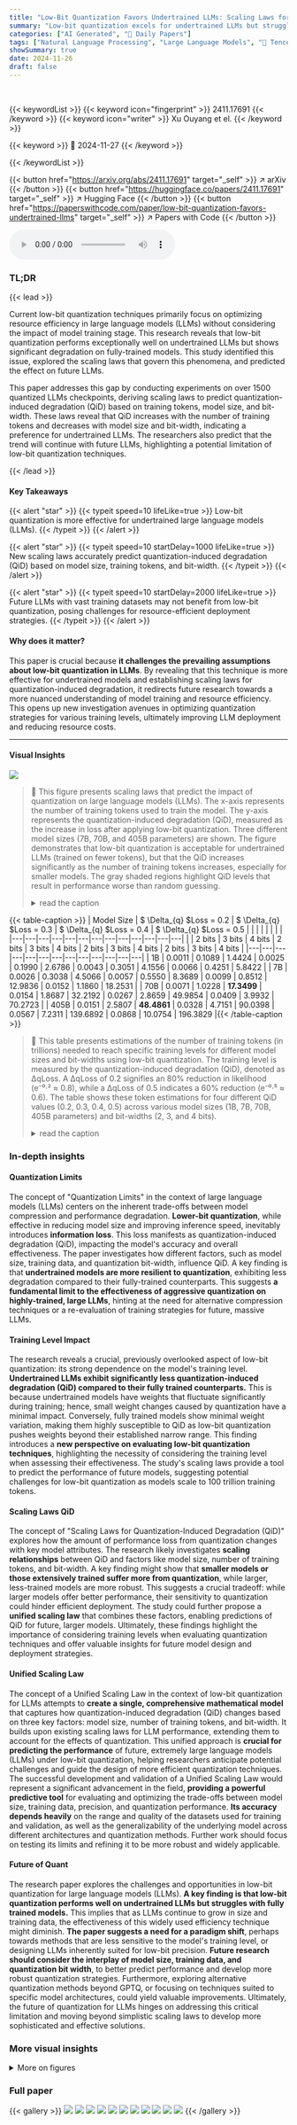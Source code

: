 ```yaml
---
title: "Low-Bit Quantization Favors Undertrained LLMs: Scaling Laws for Quantized LLMs with 100T Training Tokens"
summary: "Low-bit quantization excels for undertrained LLMs but struggles with fully-trained ones; new scaling laws reveal this, directing future research."
categories: ["AI Generated", "🤗 Daily Papers"]
tags: ["Natural Language Processing", "Large Language Models", "🏢 Tencent AI Lab",]
showSummary: true
date: 2024-11-26
draft: false
---
```


<br>

{{< keywordList >}}
{{< keyword icon="fingerprint" >}} 2411.17691 {{< /keyword >}}
{{< keyword icon="writer" >}} Xu Ouyang et el. {{< /keyword >}}
 
{{< keyword >}} 🤗 2024-11-27 {{< /keyword >}}
 
{{< /keywordList >}}

{{< button href="https://arxiv.org/abs/2411.17691" target="_self" >}}
↗ arXiv
{{< /button >}}
{{< button href="https://huggingface.co/papers/2411.17691" target="_self" >}}
↗ Hugging Face
{{< /button >}}
{{< button href="https://paperswithcode.com/paper/low-bit-quantization-favors-undertrained-llms" target="_self" >}}
↗ Papers with Code
{{< /button >}}



<audio controls>
    <source src="https://ai-paper-reviewer.com/2411.17691/podcast.wav" type="audio/wav">
    Your browser does not support the audio element.
</audio>


### TL;DR


{{< lead >}}

Current low-bit quantization techniques primarily focus on optimizing resource efficiency in large language models (LLMs) without considering the impact of model training stage. This research reveals that low-bit quantization performs exceptionally well on undertrained LLMs but shows significant degradation on fully-trained models. This study identified this issue, explored the scaling laws that govern this phenomena, and predicted the effect on future LLMs. 

This paper addresses this gap by conducting experiments on over 1500 quantized LLMs checkpoints, deriving scaling laws to predict quantization-induced degradation (QiD) based on training tokens, model size, and bit-width. These laws reveal that QiD increases with the number of training tokens and decreases with model size and bit-width, indicating a preference for undertrained LLMs. The researchers also predict that the trend will continue with future LLMs, highlighting a potential limitation of low-bit quantization techniques.

{{< /lead >}}


#### Key Takeaways

{{< alert "star" >}}
{{< typeit speed=10 lifeLike=true >}} Low-bit quantization is more effective for undertrained large language models (LLMs). {{< /typeit >}}
{{< /alert >}}

{{< alert "star" >}}
{{< typeit speed=10 startDelay=1000 lifeLike=true >}} New scaling laws accurately predict quantization-induced degradation (QiD) based on model size, training tokens, and bit-width. {{< /typeit >}}
{{< /alert >}}

{{< alert "star" >}}
{{< typeit speed=10 startDelay=2000 lifeLike=true >}} Future LLMs with vast training datasets may not benefit from low-bit quantization, posing challenges for resource-efficient deployment strategies. {{< /typeit >}}
{{< /alert >}}

#### Why does it matter?
This paper is crucial because **it challenges the prevailing assumptions about low-bit quantization in LLMs**. By revealing that this technique is more effective for undertrained models and establishing scaling laws for quantization-induced degradation, it redirects future research towards a more nuanced understanding of model training and resource efficiency. This opens up new investigation avenues in optimizing quantization strategies for various training levels, ultimately improving LLM deployment and reducing resource costs.

------
#### Visual Insights



![](https://arxiv.org/html/2411.17691/x1.png)

> 🔼 This figure presents scaling laws that predict the impact of quantization on large language models (LLMs).  The x-axis represents the number of training tokens used to train the model. The y-axis represents the quantization-induced degradation (QiD), measured as the increase in loss after applying low-bit quantization.  Three different model sizes (7B, 70B, and 405B parameters) are shown.  The figure demonstrates that low-bit quantization is acceptable for undertrained LLMs (trained on fewer tokens), but that the QiD increases significantly as the number of training tokens increases, especially for smaller models. The gray shaded regions highlight QiD levels that result in performance worse than random guessing.
> <details>
> <summary>read the caption</summary>
> Figure 1: Scaling laws for predicting Quantization-induced Degradation (QiD, denoted as Δq⁢L⁢o⁢s⁢ssubscriptΔ𝑞𝐿𝑜𝑠𝑠\Delta_{q}Lossroman_Δ start_POSTSUBSCRIPT italic_q end_POSTSUBSCRIPT italic_L italic_o italic_s italic_s) in 7B, 70B, and 405B models trained on up to 100 trillion (1014superscript101410^{14}10 start_POSTSUPERSCRIPT 14 end_POSTSUPERSCRIPT) tokens. While low-bit quantization yields acceptable QiD for undertrained LLMs (trained with ≤1012absentsuperscript1012\leq 10^{12}≤ 10 start_POSTSUPERSCRIPT 12 end_POSTSUPERSCRIPT tokens), it becomes undesirable when applied to fully trained LLMs (e.g., trained with 100 trillion tokens, a milestone expected to be reached in the next few years), particularly for smaller models. Note that the gray areas in this figure indicate levels of QiD that degrade the model’s predictions to a level worse than random guessing.
> </details>





{{< table-caption >}}
| Model Size | $
\Delta_{q}
$Loss = 0.2 | $
\Delta_{q}
$Loss = 0.3 | $
\Delta_{q}
$Loss = 0.4 | $
\Delta_{q}
$Loss = 0.5 |  |  |  |  |  |  |  |
|---|---|---|---|---|---|---|---|---|---|---|---|---|
|  | 2 bits | 3 bits | 4 bits | 2 bits | 3 bits | 4 bits | 2 bits | 3 bits | 4 bits | 2 bits | 3 bits | 4 bits |
|---|---|---|---|---|---|---|---|---|---|---|---|---|
| 1B | 0.0011 | 0.1089 | 1.4424 | 0.0025 | 0.1990 | 2.6786 | 0.0043 | 0.3051 | 4.1556 | 0.0066 | 0.4251 | 5.8422 |
| 7B | 0.0026 | 0.3038 | 4.5066 | 0.0057 | 0.5550 | 8.3689 | 0.0099 | 0.8512 | 12.9836 | 0.0152 | 1.1860 | 18.2531 |
| 70B | 0.0071 | 1.0228 | **17.3499** | 0.0154 | 1.8687 | 32.2192 | 0.0267 | 2.8659 | 49.9854 | 0.0409 | 3.9932 | 70.2723 |
| 405B | 0.0151 | 2.5807 | **48.4861** | 0.0328 | 4.7151 | 90.0398 | 0.0567 | 7.2311 | 139.6892 | 0.0868 | 10.0754 | 196.3829 |{{< /table-caption >}}

> 🔼 This table presents estimations of the number of training tokens (in trillions) needed to reach specific training levels for different model sizes and bit-widths using low-bit quantization. The training level is measured by the quantization-induced degradation (QiD), denoted as ΔqLoss.  A ΔqLoss of 0.2 signifies an 80% reduction in likelihood (e⁻⁰·² ≈ 0.8), while a ΔqLoss of 0.5 indicates a 60% reduction (e⁻⁰·⁵ ≈ 0.6). The table shows these token estimations for four different QiD values (0.2, 0.3, 0.4, 0.5) across various model sizes (1B, 7B, 70B, 405B parameters) and bit-widths (2, 3, and 4 bits).
> <details>
> <summary>read the caption</summary>
> Table 1: Prediction of the number of training tokens (in trillion) needed to achieve a given training level measured by Δq⁢L⁢o⁢s⁢ssubscriptΔ𝑞𝐿𝑜𝑠𝑠\Delta_{q}Lossroman_Δ start_POSTSUBSCRIPT italic_q end_POSTSUBSCRIPT italic_L italic_o italic_s italic_s for different model sizes and bit widths. Note that Δq⁢L⁢o⁢s⁢s=0.2subscriptΔ𝑞𝐿𝑜𝑠𝑠0.2\Delta_{q}Loss=0.2roman_Δ start_POSTSUBSCRIPT italic_q end_POSTSUBSCRIPT italic_L italic_o italic_s italic_s = 0.2 means the likelihood is reduced to 80% of its original value (e−0.2≈0.8superscript𝑒0.20.8e^{-0.2}\approx 0.8italic_e start_POSTSUPERSCRIPT - 0.2 end_POSTSUPERSCRIPT ≈ 0.8), while Δq⁢L⁢o⁢s⁢s=0.5subscriptΔ𝑞𝐿𝑜𝑠𝑠0.5\Delta_{q}Loss=0.5roman_Δ start_POSTSUBSCRIPT italic_q end_POSTSUBSCRIPT italic_L italic_o italic_s italic_s = 0.5 means the likelihood is reduced to 60% (e−0.5≈0.6superscript𝑒0.50.6e^{-0.5}\approx 0.6italic_e start_POSTSUPERSCRIPT - 0.5 end_POSTSUPERSCRIPT ≈ 0.6).
> </details>





### In-depth insights


#### Quantization Limits
The concept of "Quantization Limits" in the context of large language models (LLMs) centers on the inherent trade-offs between model compression and performance degradation.  **Lower-bit quantization**, while effective in reducing model size and improving inference speed, inevitably introduces **information loss**.  This loss manifests as quantization-induced degradation (QiD), impacting the model's accuracy and overall effectiveness.  The paper investigates how different factors, such as model size, training data, and quantization bit-width, influence QiD.  A key finding is that **undertrained models are more resilient to quantization**, exhibiting less degradation compared to their fully-trained counterparts.  This suggests **a fundamental limit to the effectiveness of aggressive quantization on highly-trained, large LLMs**, hinting at the need for alternative compression techniques or a re-evaluation of training strategies for future, massive LLMs.

#### Training Level Impact
The research reveals a crucial, previously overlooked aspect of low-bit quantization: its strong dependence on the model's training level.  **Undertrained LLMs exhibit significantly less quantization-induced degradation (QiD) compared to their fully trained counterparts.** This is because undertrained models have weights that fluctuate significantly during training; hence, small weight changes caused by quantization have a minimal impact. Conversely, fully trained models show minimal weight variation, making them highly susceptible to QiD as low-bit quantization pushes weights beyond their established narrow range. This finding introduces a **new perspective on evaluating low-bit quantization techniques**, highlighting the necessity of considering the training level when assessing their effectiveness.  The study's scaling laws provide a tool to predict the performance of future models, suggesting potential challenges for low-bit quantization as models scale to 100 trillion training tokens.

#### Scaling Laws QiD
The concept of "Scaling Laws for Quantization-Induced Degradation (QiD)" explores how the amount of performance loss from quantization changes with key model attributes.  The research likely investigates **scaling relationships** between QiD and factors like model size, number of training tokens, and bit-width.  A key finding might show that **smaller models or those extensively trained suffer more from quantization**, while larger, less-trained models are more robust. This suggests a crucial tradeoff:  while larger models offer better performance, their sensitivity to quantization could hinder efficient deployment.  The study could further propose a **unified scaling law** that combines these factors, enabling predictions of QiD for future, larger models.  Ultimately, these findings highlight the importance of considering training levels when evaluating quantization techniques and offer valuable insights for future model design and deployment strategies.

#### Unified Scaling Law
The concept of a Unified Scaling Law in the context of low-bit quantization for LLMs attempts to **create a single, comprehensive mathematical model** that captures how quantization-induced degradation (QiD) changes based on three key factors: model size, number of training tokens, and bit-width.  It builds upon existing scaling laws for LLM performance, extending them to account for the effects of quantization.  This unified approach is **crucial for predicting the performance** of future, extremely large language models (LLMs) under low-bit quantization, helping researchers anticipate potential challenges and guide the design of more efficient quantization techniques.  The successful development and validation of a Unified Scaling Law would represent a significant advancement in the field, **providing a powerful predictive tool** for evaluating and optimizing the trade-offs between model size, training data, precision, and quantization performance.  **Its accuracy depends heavily** on the range and quality of the datasets used for training and validation, as well as the generalizability of the underlying model across different architectures and quantization methods.  Further work should focus on testing its limits and refining it to be more robust and widely applicable.

#### Future of Quant
The research paper explores the challenges and opportunities in low-bit quantization for large language models (LLMs).  **A key finding is that low-bit quantization performs well on undertrained LLMs but struggles with fully trained models.** This implies that as LLMs continue to grow in size and training data, the effectiveness of this widely used efficiency technique might diminish. **The paper suggests a need for a paradigm shift**, perhaps towards methods that are less sensitive to the model's training level, or designing LLMs inherently suited for low-bit precision.  **Future research should consider the interplay of model size, training data, and quantization bit width**, to better predict performance and develop more robust quantization strategies.  Furthermore, exploring alternative quantization methods beyond GPTQ, or focusing on techniques suited to specific model architectures, could yield valuable improvements. Ultimately, the future of quantization for LLMs hinges on addressing this critical limitation and moving beyond simplistic scaling laws to develop more sophisticated and effective solutions.


### More visual insights

<details>
<summary>More on figures
</summary>


![](https://arxiv.org/html/2411.17691/x2.png)

> 🔼 This figure displays the performance of Large Language Models (LLMs) after applying low-bit quantization.  It compares LLMs of different sizes (160M, 1B, and 12B parameters) and training levels (varying number of training tokens). The results show a clear trend: smaller models and those trained on larger datasets exhibit significantly more performance degradation due to quantization compared to larger models trained on smaller datasets. This suggests that low-bit quantization is more effective for undertrained LLMs.
> <details>
> <summary>read the caption</summary>
> Figure 2: Performance of LLMs after low-bit quantization at different sizes and training levels. It is obvious that the models which are smaller or trained with more tokens suffer from greater quantization-induced degradation.
> </details>



![](https://arxiv.org/html/2411.17691/x3.png)

> 🔼 Figure 3 shows the relationship between quantization-induced degradation (QiD) and the number of training tokens.  The graph displays fitted curves for 2-bit, 3-bit, and 4-bit quantization, illustrating how QiD increases with the number of training tokens.  The equation used to fit the curves is specified as Eq (5),  with the scaling exponent (β) calculated to be 0.5316. This indicates that QiD grows sublinearly with respect to the number of training tokens. Different curves represent different model sizes, demonstrating that smaller models exhibit more significant QiD.
> <details>
> <summary>read the caption</summary>
> Figure 3: The fitted scaling law of QiD with respect to the number of training tokens in the form of Eq (5), where β𝛽\betaitalic_β is fitted to be 0.5316.
> </details>



![](https://arxiv.org/html/2411.17691/x4.png)

> 🔼 Figure 4 presents the relationship between quantization-induced degradation (QiD) and model size in the context of low-bit quantization.  It shows how the amount of QiD decreases as the number of non-embedding parameters in the model increases.  The figure displays fitted curves derived from experimental data, illustrating the scaling law formulated in Equation (6).  The fitted scaling parameter α is found to be 0.2276. This indicates that larger models exhibit less QiD than smaller models under low-bit quantization.
> <details>
> <summary>read the caption</summary>
> Figure 4: The fitted scaling law of QiD with respect to the model size (i.e., the number of non-embedding parameters) in the form of Eq (6), where α𝛼\alphaitalic_α is fitted to be 0.2276.
> </details>



![](https://arxiv.org/html/2411.17691/x5.png)

> 🔼 Figure 5 presents the relationship between quantization-induced degradation (QiD) and the bit-width used for quantization. The figure shows that as the bit-width decreases, the QiD increases.  Specifically, it shows how the fitted scaling law, represented by the equation AqLoss(P) ≈ Pγ, effectively models this relationship. The exponent γ (gamma) in the equation is determined through a fitting process and is found to be 5.4812. This implies that the degradation in performance due to quantization increases significantly with decreasing bit width.
> <details>
> <summary>read the caption</summary>
> Figure 5: The fitted scaling law of QiD with respect to the bit width in the form of Eq (7), where γ𝛾\gammaitalic_γ is fitted to be 5.4812.
> </details>



![](https://arxiv.org/html/2411.17691/x6.png)

> 🔼 Figure 6 presents a unified scaling law that combines three factors—model size (N), number of training tokens (D), and bit width (P)—to predict quantization-induced degradation (ΔqLoss) in low-bit quantized LLMs. The formula ΔqLoss(N,D,P) = 0.017D^0.5251/(N^0.2261⋅P^5.4967) shows that QiD decreases as model size (N) increases and as bit-width (P) increases.  Conversely, it increases with the number of training tokens (D). The figure visually represents this relationship using fitted curves for different bit widths, illustrating how ΔqLoss changes with model size and training tokens for each bit width.
> <details>
> <summary>read the caption</summary>
> Figure 6: The unified scaling law we fit based on Eq (8) with the GPTQ-quantized LLMs from the Pythia suite: Δq⁢L⁢o⁢s⁢s⁢(N,D,P)=0.017⁢D0.5251/(N0.2261⋅P5.4967)subscriptΔ𝑞𝐿𝑜𝑠𝑠𝑁𝐷𝑃0.017superscript𝐷0.5251⋅superscript𝑁0.2261superscript𝑃5.4967\Delta_{q}Loss(N,D,P)=0.017D^{0.5251}/(N^{0.2261}\cdot P^{5.4967})roman_Δ start_POSTSUBSCRIPT italic_q end_POSTSUBSCRIPT italic_L italic_o italic_s italic_s ( italic_N , italic_D , italic_P ) = 0.017 italic_D start_POSTSUPERSCRIPT 0.5251 end_POSTSUPERSCRIPT / ( italic_N start_POSTSUPERSCRIPT 0.2261 end_POSTSUPERSCRIPT ⋅ italic_P start_POSTSUPERSCRIPT 5.4967 end_POSTSUPERSCRIPT )
> </details>



![](https://arxiv.org/html/2411.17691/x7.png)

> 🔼 Figure 7 illustrates how to predict the performance of a quantized large language model (LLM). It uses the equation Lossq = Loss16-bit + ΔqLoss, where Lossq represents the cross-entropy loss of the quantized LLM, Loss16-bit represents the cross-entropy loss of the original LLM (16-bit precision), and ΔqLoss represents the quantization-induced degradation. The figure shows that Loss16-bit can be predicted using a conventional LLM scaling law, specifically the one fitted using the LLMs from the Pythia suite with the formula: [ (4.74e^19/N)^(0.045/0.399) + 7.63e^10/D]^0.399.  The plot visually demonstrates the agreement between the predicted and observed loss values for different LLM sizes and training tokens.
> <details>
> <summary>read the caption</summary>
> Figure 7: We can predict the performance of a quantized LLM as L⁢o⁢s⁢sq=L⁢o⁢s⁢s16-bit+Δq⁢L⁢o⁢s⁢s𝐿𝑜𝑠subscript𝑠𝑞𝐿𝑜𝑠subscript𝑠16-bitsubscriptΔ𝑞𝐿𝑜𝑠𝑠Loss_{q}=Loss_{\textrm{16-bit}}+\Delta_{q}Lossitalic_L italic_o italic_s italic_s start_POSTSUBSCRIPT italic_q end_POSTSUBSCRIPT = italic_L italic_o italic_s italic_s start_POSTSUBSCRIPT 16-bit end_POSTSUBSCRIPT + roman_Δ start_POSTSUBSCRIPT italic_q end_POSTSUBSCRIPT italic_L italic_o italic_s italic_s, where L⁢o⁢s⁢s16-bit𝐿𝑜𝑠subscript𝑠16-bitLoss_{\textrm{16-bit}}italic_L italic_o italic_s italic_s start_POSTSUBSCRIPT 16-bit end_POSTSUBSCRIPT can be predicted by the conventional LLM’s scaling law which is fitted based on the function form of Eq (3) with the LLMs in the Pythia suite as L⁢o⁢s⁢s16-bit=[(4.74⁢e19/N)(0.045/0.399)+7.63⁢e10/D]0.399𝐿𝑜𝑠subscript𝑠16-bitsuperscriptdelimited-[]superscript4.74superscript𝑒19𝑁0.0450.3997.63superscript𝑒10𝐷0.399Loss_{\textrm{16-bit}}=[(4.74e^{19}/N)^{(0.045/0.399)}+7.63e^{10}/D]^{0.399}italic_L italic_o italic_s italic_s start_POSTSUBSCRIPT 16-bit end_POSTSUBSCRIPT = [ ( 4.74 italic_e start_POSTSUPERSCRIPT 19 end_POSTSUPERSCRIPT / italic_N ) start_POSTSUPERSCRIPT ( 0.045 / 0.399 ) end_POSTSUPERSCRIPT + 7.63 italic_e start_POSTSUPERSCRIPT 10 end_POSTSUPERSCRIPT / italic_D ] start_POSTSUPERSCRIPT 0.399 end_POSTSUPERSCRIPT.
> </details>



![](https://arxiv.org/html/2411.17691/x8.png)

> 🔼 This figure compares the quantization-induced degradation (QiD) results obtained using two different test datasets, RefinedWeb and Wikitext-2, with the 12B parameter Pythia language model. It shows that the QiD trends are largely independent of the test dataset used, indicating a robustness and generalizability of the results.
> <details>
> <summary>read the caption</summary>
> Figure 8: QiD results evaluated on RefinedWeb and Wikitext-2 with the 12B Pythia model.
> </details>



![](https://arxiv.org/html/2411.17691/x9.png)

> 🔼 Figure 9 presents a comparison of Quantization-Induced Degradation (QiD) across three different quantization methods: GPTQ, AWQ, and bitsandbytes.  The results are shown for 4-bit quantization applied to Pythia language models of various sizes and training levels.  Importantly, the GPTQ results in Figure 9 are specifically fitted using *only* the 4-bit quantized data, unlike Figure 6 where all bit-width data for GPTQ was used. This distinction highlights how the choice of data used to fit the scaling laws impacts the resulting curves.  The figure demonstrates that while the QiD trends are similar across the three quantization methods, the precise scaling laws (formulas describing the relationship between QiD and various factors) differ slightly depending on the chosen method.
> <details>
> <summary>read the caption</summary>
> Figure 9: QiD results and fitted scaling laws for different quantization methods. Note that the GPTQ function here differs slightly from that in Figure 6, as it is fitted exclusively with 4-bit quantized Pythia checkpoints, whereas the function in Figure 6 is fitted using all quantized Pythia checkpoints.
> </details>



![](https://arxiv.org/html/2411.17691/x10.png)

> 🔼 Figure 10 presents a two-part visualization evaluating the accuracy of the proposed scaling laws for low-bit quantization.  The left panel displays the fitted scaling laws on the Spectra suite of LLMs, which share a consistent training size of 300 billion tokens. This demonstrates the application of the scaling laws to a different set of LLMs than the primary dataset used for deriving the laws. The right panel shows a comparison between the actual and predicted quantization-induced degradation (ΔqLoss) for various LLMs (Llama and Qwen). This scatter plot visually assesses the predictive power of the scaling laws by comparing predicted ΔqLoss values to the observed ΔqLoss values for these models, providing a validation of their generalizability across different LLM architectures.
> <details>
> <summary>read the caption</summary>
> Figure 10: Left: Scaling laws for low-bit quantization, fitted on the LLM checkpoints of the Spectra suite, which are all trained with 300B tokens; Right: Actual Δq⁢L⁢o⁢s⁢ssubscriptΔ𝑞𝐿𝑜𝑠𝑠\Delta_{q}Lossroman_Δ start_POSTSUBSCRIPT italic_q end_POSTSUBSCRIPT italic_L italic_o italic_s italic_s VS Predicted Δq⁢L⁢o⁢s⁢ssubscriptΔ𝑞𝐿𝑜𝑠𝑠\Delta_{q}Lossroman_Δ start_POSTSUBSCRIPT italic_q end_POSTSUBSCRIPT italic_L italic_o italic_s italic_s that is computed based on the scaling laws fitted on Llama and Qwen.
> </details>



![](https://arxiv.org/html/2411.17691/x11.png)

> 🔼 This figure visualizes the relationship between quantization-induced degradation (QiD), model size, and the number of training tokens for large language models (LLMs).  The x and y axes represent model size (number of parameters) and number of training tokens, respectively. Each point represents a specific LLM checkpoint, colored according to the bit-width used for quantization (2, 3, or 4 bits). The color intensity of the points represents the magnitude of QiD (ΔqLoss), with darker colors indicating higher QiD values. The plot shows a clear trend: smaller models trained with more tokens (fully trained) exhibit significantly higher QiD than larger models trained with fewer tokens (undertrained). This visual supports the paper's claim that low-bit quantization is more effective for undertrained LLMs.
> <details>
> <summary>read the caption</summary>
> Figure 11: Fully trained LLMs suffer from much greater QiD (i.e., Δq⁢L⁢o⁢s⁢ssubscriptΔ𝑞𝐿𝑜𝑠𝑠\Delta_{q}Lossroman_Δ start_POSTSUBSCRIPT italic_q end_POSTSUBSCRIPT italic_L italic_o italic_s italic_s) than undertrained LLMs.
> </details>



![](https://arxiv.org/html/2411.17691/x12.png)

> 🔼 This figure displays boxplots visualizing the change in model weights between consecutive checkpoints during training for both undertrained and fully trained LLMs.  The boxplots show that undertrained models exhibit significant weight fluctuations throughout training, meaning the model is tolerant of variations in weight values.  Consequently, the small weight changes introduced by low-bit quantization have minimal impact on performance. In contrast, fully-trained models display very little weight fluctuation during the later stages of training.  Low-bit quantization is more likely to shift weights outside this narrow range of recent variations, causing potential performance degradation or even model failure.  The figure provides visual evidence supporting the paper's claim that low-bit quantization is more effective for undertrained LLMs.
> <details>
> <summary>read the caption</summary>
> Figure 12: Changes in model weights between adjacent checkpoints. Early (undertrained) checkpoints exhibit significant weight fluctuations during training, making the model relatively robust to weight variations. Therefore, small changes introduced by quantization have a limited impact on the model’s performance. In contrast, fully trained checkpoints demonstrate very little weight fluctuations during training. As a result, low-bit quantization is likely to push weights beyond the narrow range of recent variations, leading to performance degradation or even model collapse.
> </details>



![](https://arxiv.org/html/2411.17691/x13.png)

> 🔼 Figure 13 illustrates the rapid growth in the number of training tokens used for training state-of-the-art 7B parameter Large Language Models (LLMs) over the past four years.  The figure shows a nearly 50-fold increase in training tokens.  The x-axis represents the year (2020-2024), and the y-axis represents the number of training tokens in trillions.  Each bar represents a specific LLM and its corresponding training tokens. This trend strongly suggests that future LLMs will utilize significantly larger amounts of training data.
> <details>
> <summary>read the caption</summary>
> Figure 13: The number of training tokens for the state-of-the-art 7B-scale LLMs increase by nearly 50×50\times50 × over the past 4 years. According to this trend, it is expected that the future models will have much more training tokens.
> </details>



![](https://arxiv.org/html/2411.17691/x14.png)

> 🔼 Figure 14 presents a comparison of training loss curves for 120M and 1.2B parameter decoder-only language models trained using both standard 16-bit precision (bf16) and the 1-bit BitNet method.  The plot shows that in the early stages of training, BitNet's performance is comparable or even superior to the 16-bit models, primarily due to BitNet employing a higher learning rate.  However, as training progresses, the 16-bit models pull ahead, demonstrating the performance gap that widens further with larger models. This divergence highlights the limitations of low-bit, 1-bit training, particularly in later training stages, where the benefit of higher precision becomes increasingly crucial for achieving optimal model performance.  It provides visual evidence supporting the claim that native low-bit LLMs also favor undertrained models in a manner similar to post-training quantization.
> <details>
> <summary>read the caption</summary>
> Figure 14: Training losses of BitNet and its 16-bit counterparts show a trend similar to that of low-bit quantization – they tend to perform well when undertrained but struggle to match the performance of fully trained LLMs.
> </details>



</details>






### Full paper

{{< gallery >}}
<img src="https://ai-paper-reviewer.com/2411.17691/1.png" class="grid-w50 md:grid-w33 xl:grid-w25" />
<img src="https://ai-paper-reviewer.com/2411.17691/2.png" class="grid-w50 md:grid-w33 xl:grid-w25" />
<img src="https://ai-paper-reviewer.com/2411.17691/3.png" class="grid-w50 md:grid-w33 xl:grid-w25" />
<img src="https://ai-paper-reviewer.com/2411.17691/4.png" class="grid-w50 md:grid-w33 xl:grid-w25" />
<img src="https://ai-paper-reviewer.com/2411.17691/5.png" class="grid-w50 md:grid-w33 xl:grid-w25" />
<img src="https://ai-paper-reviewer.com/2411.17691/6.png" class="grid-w50 md:grid-w33 xl:grid-w25" />
<img src="https://ai-paper-reviewer.com/2411.17691/7.png" class="grid-w50 md:grid-w33 xl:grid-w25" />
<img src="https://ai-paper-reviewer.com/2411.17691/8.png" class="grid-w50 md:grid-w33 xl:grid-w25" />
<img src="https://ai-paper-reviewer.com/2411.17691/9.png" class="grid-w50 md:grid-w33 xl:grid-w25" />
<img src="https://ai-paper-reviewer.com/2411.17691/10.png" class="grid-w50 md:grid-w33 xl:grid-w25" />
<img src="https://ai-paper-reviewer.com/2411.17691/11.png" class="grid-w50 md:grid-w33 xl:grid-w25" />
{{< /gallery >}}